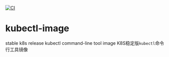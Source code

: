 [![CI](https://github.com/fansyang/kubectl-image/actions/workflows/main.yml/badge.svg)](https://github.com/fansyang/kubectl-image/actions/workflows/main.yml)
# kubectl-image
stable k8s release kubectl command-line tool image
K8S稳定版`kubectl`命令行工具镜像
